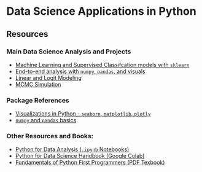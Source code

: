 # Data Science Applications in Python
<!-- > DSA 5061-995  
> Summer 2022   -->

<!-- ## Interesting Projects -->

<!-- <br> -->

## Resources

### Main Data Science Analysis and Projects
* [Machine Learning and Supervised Classifcation models with `sklearn`](03%20-%20Labs/03%20-%20Machine%20Learning/)
* [End-to-end analysis with `numpy`, `pandas`, and visuals](03%20-%20Labs/02%20-%20Modeling%20a%20Salary/)
* [Linear and Logit Modeling](02%20-%20Notes%20and%20Examples/05%20-%20Modeling%20and%20Data%20Exploration/)
* [MCMC Simulation](02%20-%20Notes%20and%20Examples/06%20-%20MCMC%20Simulation/)

### Package References
* [Visualizations in Python - `seaborn`, `matplotlib`, `plotly`](02%20-%20Notes%20and%20Examples/04%20-%20Visuals%20in%20MatPlotLib%20and%20Plotly/)
* [`numpy` and `pandas` basics](02%20-%20Notes%20and%20Examples/03%20-%20numpy%20and%20pandas/)

### Other Resources and Books:
* [Python for Data Analysis (`.ipynb` Notebooks)](https://github.com/wesm/pydata-book#ipython-notebooks)
* [Python for Data Science Handbook (Google Colab)](https://jakevdp.github.io/PythonDataScienceHandbook/)
* [Fundamentals of Python First Programmers (PDF Texbook)](http://repository.itb-ad.ac.id/146/1/403.%20Fundamentals%20of%20Python%20First%20Programs%2C%20Second%20Edition.pdf)